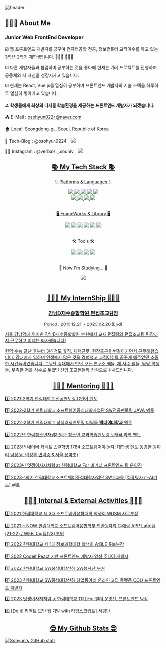 ![header](https://capsule-render.vercel.app/api?type=waving&color=auto&height=230&section=header&text=Sohyun's%20Github&fontSize=70&animation=fadeIn&fontAlignY=38&desc=Web%20Frontend%20Developer&descAlignY=51&descAlign=62)

## 👩🏻‍💻 About Me

### Junior Web FrontEnd Developer
☑️ 웹 프론트엔드 개발자를 꿈꾸며 컴퓨터공학 전공, 정보컴퓨터 교직이수를 하고 있는 3학년 2학기 재학생입니다. 👩🏻‍💻 👩🏻‍🏫

☑️ 다른 개발자들과 협업하며 공부하는 것을 좋아해 현재는 여러 프로젝트를 진행하며 공동체와 저 자신을 성장시키고 있습니다.

☑️ 현재는 React, Vue.js를 열심히 공부하며 프론트엔드 개발자의 기술 스택을 하루하루 열심히 쌓아가고 있습니다.

⛳ <b>학생들에게 최상의 디지털 학습환경을 제공하는 프론트엔드 개발자가 되겠습니다.</b>

📤 E-Mail : osohyun0224@naver.com

🏠 Local: Seongdong-gu, Seoul, Republic of Korea

📓 Tech-Blog : @osohyun0224
<a href="https://velog.io/@osohyun0224">
    <img 
        src="http://img.shields.io/badge/-Sohyun's%20Velog-20C997?style=flat&logo=vleog&link=https://velog.io/@osohyun0224"
        style="height : auto; margin-left : 10px; margin-right : 10px;"/>
</a>

👸🏻 Instagram : @verbale._.souniv <a href="https://www.instagram.com/verbale._.souniv/">
    <img 
        src="http://img.shields.io/badge/-Instagram-white?style=flat&logo=Instagram&link=https://www.instagram.com/verbale._.souniv/"
        style="height : auto; margin-left : 10px; margin-right : 10px;"/>  

<div align=center>
	<h2>📚 My Tech Stack 📚</h2>
	<p>✨ Platforms & Languages ✨</p>
</div>
<div align="center">
	<img src="https://img.shields.io/badge/HTML5-E34F26?style=flat&logo=HTML5&logoColor=white" />
	<img src="https://img.shields.io/badge/CSS3-1572B6?style=flat&logo=CSS3&logoColor=white" />
	<img src="https://img.shields.io/badge/JavaScript-F7DF1E?style=flat&logo=JavaScript&logoColor=white" />
	<img src="https://img.shields.io/badge/TypeScript-3178C6?style=flat-square&logo=TypeScript&logoColor=white" />
	<img src="https://img.shields.io/badge/jQuery-0769AD?style=flat&logo=jQuery&logoColor=white" />
	<br>
	<img src="https://img.shields.io/badge/Node.js-339933?style=flat-square&logo=Node.js&logoColor=white" />
	<img src="https://img.shields.io/badge/MongoDB-47A248?style=flat-square&logo=MongoDB&logoColor=white" />
	<img src="https://img.shields.io/badge/Netlify-00C7B7?style=flat-square&logo=Netlify&logoColor=white" />
	<img src="https://img.shields.io/badge/Vercel-000000?style=flat-square&logo=vercel&logoColor=white" />
</div>
<br>
<div align=center>
	<p>🖥️ FrameWorks & Library 🖥️</p>
</div>
<div align=center>
	<img src="https://img.shields.io/badge/REACT-61DAFB?style=flat&logo=ReactQuery&logoColor=white" />
	<img src="https://img.shields.io/badge/REACT%20NATIVE-61DAFB?style=flat&logo=ReactQuery&logoColor=white" />
	<img src="https://img.shields.io/badge/REDUX-764ABC?style=flat&logo=REDUX&logoColor=white" />
	<img src="https://img.shields.io/badge/Vue.js-4FC08D?style=flat&logo=Vue.js&logoColor=white" />
	<img src="https://img.shields.io/badge/Vuetify-1867C0?style=flat&logo=Vuetify&logoColor=white" />
	<img src="https://img.shields.io/badge/Django-092E20?style=flat-square&logo=Django&logoColor=white" />
	
</div>
<br>
<div align=center>
	<p>🛠 Tools 🛠</p>
</div>
<div align=center>
	<img src="https://img.shields.io/badge/Intellij%20IDEA-000000?style=flat&logo=intellijidea&logoColor=white" />
	<img src="https://img.shields.io/badge/Visual%20Studio%20Code-007ACC?style=flat&logo=VisualStudioCode&logoColor=white" />
	<img src="https://img.shields.io/badge/GitHub-181717?style=flat&logo=GitHub&logoColor=white" />
	<img src="https://img.shields.io/badge/Figma-F24E1E?style=flat&logo=Figma&logoColor=white" />
</div>
<br>
<div align=center>
	<p>🫡 Now I'm Studying... 🫡</p>
	<img src="https://img.shields.io/badge/Firebase-FFCA28?style=flat&logo=firebase&logoColor=white" />
</div>
<br>
<div align=center>
	<h2>🧑🏻‍💼 My InternShip 🧑🏻‍💼</h2>
</div>
<div align=center>
	<h3> 강남D재수종합학원 편집조교팀장 </h3>
	<p> Period : 2019.12.21 ~ 2023.02.28 (End)</p>
<div align=left>
	<p> 서울 강남역에 위치한 강남D재수종합학원 본원에서 교재 편집팀의 편집조교팀 팀장까지 근무하고 이제는 퇴사했습니다!</p>
	<p> 현역 수능 끝난 후부터 3년 정도 휴직, 재택근무, 현장출근을 번갈아가면서 근무해왔습니다. 강대에서 일하며 인생에서 많은 것을 경험했고 교직이수를 꿈꾸게 해주었던 소중한 시간들이었습니다. 그동안 강대에서 만난 모든 연구소 쌤들, 제 사수 쌤들, 담당 학생들, 부족한 저를 사수로 두었던 신입 조교쌤들께 진심으로 감사드립니다. </p>
</div>
</div>

<div align=center>
	<h2>👩🏻‍🏫 Mentoring 👩🏻‍🏫</h2>
</div>
<div align=left>
	<p> 1️⃣ 2021-2학기 한림대학교 전공멘토링 C언어 멘토 </p>
	<p> 2️⃣ 2022-2학기 한림대학교 소프트웨어중심대학사업단 SW전공멘토링 JAVA 멘토 </p>
	<p> 3️⃣ 2022-2학기 한림대학교 상생러닝멘토링 디딤돌 <b>빅데이터학과</b> 멘토 </p>
	<p> 4️⃣ 2022년 한림청소년자립지원관 청소년 교과학습멘토링 도래꿈 과학 멘토 </p>
	<p> 5️⃣ 2023년 네이버 커넥트 스쿨혁명 1784 소프트웨어야 놀자! 대학생 멘토 동경한 동아리 팀장(at 의정부 민락중 & 서울 용마초) </p>
	<p> 6️⃣ 2023년 멋쟁이사자처럼 at 한림대학교 For 비기너 프론트엔드 팀 운영진 </p>
	<p> 7️⃣ 2023-1학기 한림대학교 소프트웨어중심대학사업단 SW교과목 [컴퓨팅사고-AI기초] 멘토 </p>
	
</div>
<div align=center>
	<h2>🙋🏻‍♀️ Internal & External Activities 🙋🏻‍♀️ </h2>
</div>
<div align=left>
	<p> 1️⃣ 2021 한림대학교 제 3대 소프트웨어융합대학 학생회 WUSM 사무부장 </p>
	<p> 2️⃣ 2021 ~ NOW 한림대학교 소프트웨어융합학부 학술동아리 C:애랑 APP Latte팀(21-22) / WEB Tag팀(23) 부원 </p>
	<p> 3️⃣ 2022 한림대학교 제 1대 정보과학대학 학생회 A:BLE 홍보부장 </p>
	<p> 4️⃣ 2022 Codeit React 기반 프론트엔드 개발자 양성 주니어 개발자 </p>
	<p> 5️⃣ 2022 한림대학교 SW중심대학산하 SW봉사단 부원 </p>
	<p> 6️⃣ 2023 한림대학교 SW중심대학산하 창업동아리 온라인 코딩 플랫폼 COU 프론트엔드 개발자 </p>
	<p> 7️⃣ 2023 멋쟁이사자처럼 at 한림대학교 11기 For 빌더 운영진, 프론트엔드 팀장 </p>
	<p> 8️⃣ [Do it! 리엑트 모던 웹 개발 with 타입스크립트] 서평단 </p>
</div>
	
<div align=center>
	<h2>😎 My Github Stats 😎</h2>
</div>
	
![Sohyun's GitHub stats](https://github-readme-stats.vercel.app/api?username=osohyun0224&show_icons=true&theme=dracula)




